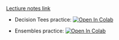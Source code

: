 [Lectiure notes link](https://github.com/girafe-ai/ml-course/blob/25s_harbour/day05_trees_and_ensembles/ml_lect005_trees_and_ensembles.pdf)

* Decision Tees practice: [![Open In Colab](https://colab.research.google.com/assets/colab-badge.svg)](https://colab.research.google.com/github/girafe-ai/ml-course/blob/25s_harbour/day05_trees_and_ensembles/practice_decision_trees.ipynb)


* Ensembles practice: [![Open In Colab](https://colab.research.google.com/assets/colab-badge.svg)](https://colab.research.google.com/github/girafe-ai/ml-course/blob/25s_harbour/day05_trees_and_ensembles/practice_ensembles.ipynb)
